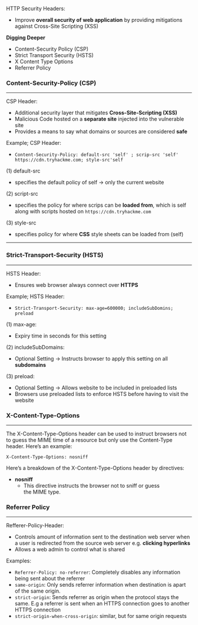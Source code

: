 
HTTP Security Headers:
- Improve **overall security of web application** by providing mitigations against Cross-Site Scripting (XSS)

**Digging Deeper**
- Content-Security Policy (CSP)
- Strict Transport Security (HSTS)
- X Content Type Options
- Referrer Policy


### **Content-Security-Policy (CSP)**
-----
CSP Header:
- Additional security layer that mitigates **Cross-Site-Scripting (XSS)**
- Malicious Code hosted on a **separate site** injected into the vulnerable site
- Provides a means to say what domains or sources are considered **safe**

Example; CSP Header:
- `Content-Security-Policy: default-src 'self' ; scrip-src 'self' https://cdn.tryhackme.com; style-src'self`

(1) default-src
- specifies the default policy of self -> only the current website

(2) script-src
- specifies the policy for where scrips can be **loaded from**, which is self along with scripts hosted on `https://cdn.tryhackme.com`

(3) style-src
- specifies policy for where **CSS** style sheets can be loaded from (self)

------------------------



### **Strict-Transport-Security (HSTS)**
----
HSTS Header:
- Ensures web browser always connect over **HTTPS**

Example; HSTS Header:
- `Strict-Transport-Security: max-age=600000; includeSubDomins; preload`

(1) max-age:
- Expiry time in seconds for this setting

(2) includeSubDomains:
- Optional Setting -> Instructs browser to apply this setting on all **subdomains**

(3) preload:
- Optional Setting -> Allows website to be included in preloaded lists
- Browsers use preloaded lists to enforce HSTS before having to visit the website



### X-Content-Type-Options
--------------------------------------------
The X-Content-Type-Options header can be used to instruct browsers not to guess the MIME time of a resource but only use the Content-Type header. Here’s an example:

`X-Content-Type-Options: nosniff`

Here’s a breakdown of the X-Content-Type-Options header by directives:

- **nosniff**  
    - This directive instructs the browser not to sniff or guess the MIME type.



### **Referrer Policy**
-----------------------
Refferer-Policy-Header:
- Controls amount of information sent to the destination web server when a user is redirected from the source web server e.g. **clicking hyperlinks**
- Allows a web admin to control what is shared

Examples:
- `Referrer-Policy: no-referrer`: Completely disables any information being sent about the referrer
- `same-origin`: Only sends referrer information when destination is apart of the same origin.
- `strict-origin`: Sends referrer as origin when the protocol stays the same. E.g a referrer is sent when an HTTPS connection goes to another HTTPS connection
- `strict-origin-when-cross-origin`: similar, but for same origin requests
